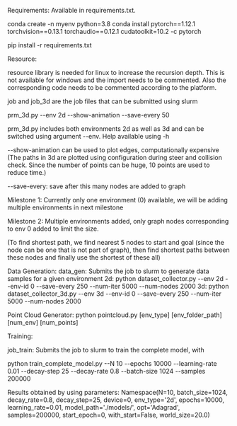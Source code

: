 Requirements:
Available in requirements.txt.

conda create -n myenv python=3.8
conda install pytorch==1.12.1 torchvision==0.13.1 torchaudio==0.12.1 cudatoolkit=10.2 -c pytorch

pip install -r requirements.txt


Resource:

resource library is needed for linux to increase the recursion depth. This is not available for windows and the import needs to be commented. Also the corresponding code needs to be commented according to the platform.

job and job_3d are the job files that can be submitted using slurm

prm_3d.py --env 2d --show-animation --save-every 50

prm_3d.py includes both environments 2d as well as 3d and can be switched using argument --env. Help available using -h

--show-animation can be used to plot edges, computationally expensive
(The paths in 3d are plotted using configuration during steer and collision check. Since the number of points can be huge, 10 points are used to reduce time.)

--save-every: save after this many nodes are added to graph

Milestone 1:
Currently only one environment (0) available, we will be adding multiple environments in next milestone

Milestone 2:
Multiple environments added, only graph nodes corresponding to env 0 added to limit the size.


(To find shortest path, we find nearest 5 nodes to start and goal (since the node can be one that is not part of graph), then find shortest paths between these nodes and finally use the shortest of these all)

Data Generation:
data_gen: Submits the job to slurm to generate data samples for a given environment
2d: python dataset_collector.py --env 2d --env-id 0 --save-every 250 --num-iter 5000 --num-nodes 2000
3d: python dataset_collector_3d.py --env 3d --env-id 0 --save-every 250 --num-iter 5000 --num-nodes 2000

Point Cloud Generator:
python pointcloud.py [env_type] [env_folder_path] [num_env] [num_points]


Training: 

job_train: Submits the job to slurm to train the complete model, with 

python train_complete_model.py --N 10 --epochs 10000  --learning-rate 0.01 --decay-step 25 --decay-rate 0.8 --batch-size 1024 --samples 200000


Results obtained by using parameters:
Namespace(N=10, batch_size=1024, decay_rate=0.8, decay_step=25, device=0, env_type='2d', epochs=10000, learning_rate=0.01, model_path='./models/', opt='Adagrad', samples=200000, start_epoch=0, with_start=False, world_size=20.0)